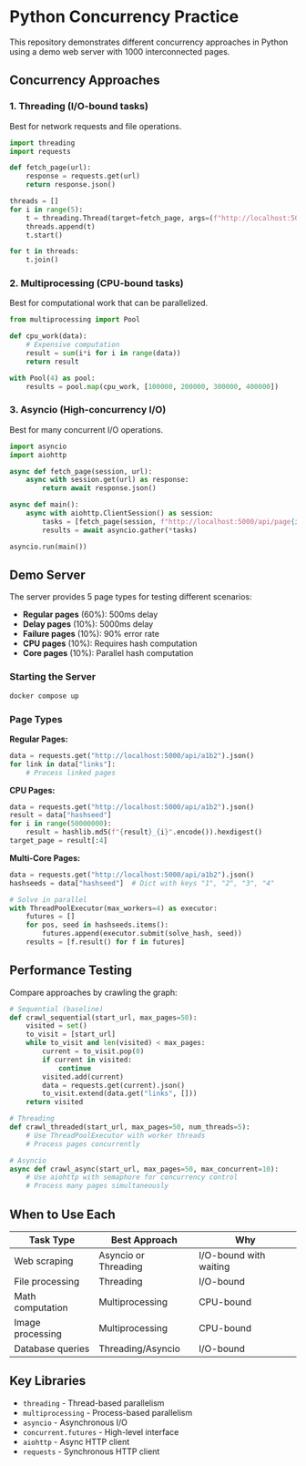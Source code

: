 # Python Concurrency Practice

This repository demonstrates different concurrency approaches in Python using a demo web server with 1000 interconnected pages.

## Concurrency Approaches

### 1. Threading (I/O-bound tasks)
Best for network requests and file operations.

```python
import threading
import requests

def fetch_page(url):
    response = requests.get(url)
    return response.json()

threads = []
for i in range(5):
    t = threading.Thread(target=fetch_page, args=(f"http://localhost:5000/api/page{i}",))
    threads.append(t)
    t.start()

for t in threads:
    t.join()
```

### 2. Multiprocessing (CPU-bound tasks)
Best for computational work that can be parallelized.

```python
from multiprocessing import Pool

def cpu_work(data):
    # Expensive computation
    result = sum(i*i for i in range(data))
    return result

with Pool(4) as pool:
    results = pool.map(cpu_work, [100000, 200000, 300000, 400000])
```

### 3. Asyncio (High-concurrency I/O)
Best for many concurrent I/O operations.

```python
import asyncio
import aiohttp

async def fetch_page(session, url):
    async with session.get(url) as response:
        return await response.json()

async def main():
    async with aiohttp.ClientSession() as session:
        tasks = [fetch_page(session, f"http://localhost:5000/api/page{i}") for i in range(10)]
        results = await asyncio.gather(*tasks)

asyncio.run(main())
```

## Demo Server

The server provides 5 page types for testing different scenarios:

- **Regular pages** (60%): 500ms delay
- **Delay pages** (10%): 5000ms delay
- **Failure pages** (10%): 90% error rate
- **CPU pages** (10%): Requires hash computation
- **Core pages** (10%): Parallel hash computation

### Starting the Server
```bash
docker compose up
```

### Page Types

**Regular Pages:**
```python
data = requests.get("http://localhost:5000/api/a1b2").json()
for link in data["links"]:
    # Process linked pages
```

**CPU Pages:**
```python
data = requests.get("http://localhost:5000/api/a1b2").json()
result = data["hashseed"]
for i in range(50000000):
    result = hashlib.md5(f"{result}_{i}".encode()).hexdigest()
target_page = result[:4]
```

**Multi-Core Pages:**
```python
data = requests.get("http://localhost:5000/api/a1b2").json()
hashseeds = data["hashseed"]  # Dict with keys "1", "2", "3", "4"

# Solve in parallel
with ThreadPoolExecutor(max_workers=4) as executor:
    futures = []
    for pos, seed in hashseeds.items():
        futures.append(executor.submit(solve_hash, seed))
    results = [f.result() for f in futures]
```

## Performance Testing

Compare approaches by crawling the graph:

```python
# Sequential (baseline)
def crawl_sequential(start_url, max_pages=50):
    visited = set()
    to_visit = [start_url]
    while to_visit and len(visited) < max_pages:
        current = to_visit.pop(0)
        if current in visited:
            continue
        visited.add(current)
        data = requests.get(current).json()
        to_visit.extend(data.get("links", []))
    return visited

# Threading
def crawl_threaded(start_url, max_pages=50, num_threads=5):
    # Use ThreadPoolExecutor with worker threads
    # Process pages concurrently

# Asyncio
async def crawl_async(start_url, max_pages=50, max_concurrent=10):
    # Use aiohttp with semaphore for concurrency control
    # Process many pages simultaneously
```

## When to Use Each

| Task Type | Best Approach | Why |
|-----------|---------------|-----|
| Web scraping | Asyncio or Threading | I/O-bound with waiting |
| File processing | Threading | I/O-bound |
| Math computation | Multiprocessing | CPU-bound |
| Image processing | Multiprocessing | CPU-bound |
| Database queries | Threading/Asyncio | I/O-bound |

## Key Libraries

- `threading` - Thread-based parallelism
- `multiprocessing` - Process-based parallelism
- `asyncio` - Asynchronous I/O
- `concurrent.futures` - High-level interface
- `aiohttp` - Async HTTP client
- `requests` - Synchronous HTTP client